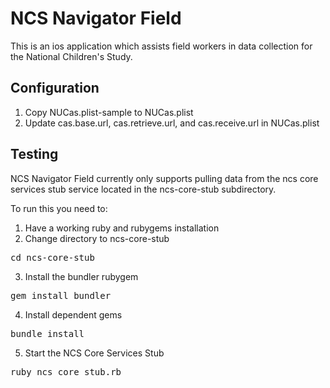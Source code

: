 NCS Navigator Field
===================

This is an ios application which assists field workers in data collection for the National Children's Study. 

Configuration
-------------

1. Copy NUCas.plist-sample to NUCas.plist
2. Update cas.base.url, cas.retrieve.url, and cas.receive.url in NUCas.plist

Testing
-------

NCS Navigator Field currently only supports pulling data from the ncs core services stub service located in the ncs-core-stub subdirectory.

To run this you need to:

1. Have a working ruby and rubygems installation
2. Change directory to ncs-core-stub
<pre>cd ncs-core-stub</pre>
3. Install the bundler rubygem
<pre>gem install bundler</pre>
4. Install dependent gems
<pre>bundle install</pre>
5. Start the NCS Core Services Stub
<pre>ruby ncs_core_stub.rb</pre>

